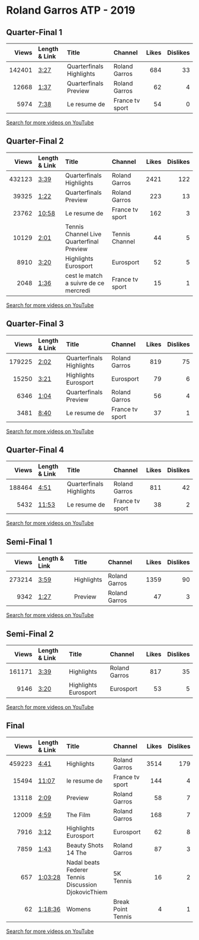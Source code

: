 
# Roland Garros ATP - 2019
    
## Quarter-Final 1
|   Views | Length & Link                                       | Title                    | Channel         |   Likes |   Dislikes |
|--------:|:----------------------------------------------------|:-------------------------|:----------------|--------:|-----------:|
|  142401 | [3:27](https://www.youtube.com/watch?v=Ky4hfh_rQ0M) | Quarterfinals Highlights | Roland Garros   |     684 |         33 |
|   12668 | [1:37](https://www.youtube.com/watch?v=7V69zct1syY) | Quarterfinals Preview    | Roland Garros   |      62 |          4 |
|    5974 | [7:38](https://www.youtube.com/watch?v=5joR7bLBCrw) | Le resume de             | France tv sport |      54 |          0 |

[Search for more videos on YouTube](https://www.youtube.com/results?search_query=%22roland+garros%22+%22Barty%22+%22Keys%22+%222019%22+%22highlights%22)     

## Quarter-Final 2
|   Views | Length & Link                                        | Title                                           | Channel         |   Likes |   Dislikes |
|--------:|:-----------------------------------------------------|:------------------------------------------------|:----------------|--------:|-----------:|
|  432123 | [3:39](https://www.youtube.com/watch?v=flzAjukiAJM)  | Quarterfinals Highlights                        | Roland Garros   |    2421 |        122 |
|   39325 | [1:22](https://www.youtube.com/watch?v=rgeLRgmcCr8)  | Quarterfinals Preview                           | Roland Garros   |     223 |         13 |
|   23762 | [10:58](https://www.youtube.com/watch?v=kxVBLco0Xfo) | Le resume de                                    | France tv sport |     162 |          3 |
|   10129 | [2:01](https://www.youtube.com/watch?v=mZsgwuHg7Zs)  | Tennis Channel Live        Quarterfinal Preview | Tennis Channel  |      44 |          5 |
|    8910 | [3:20](https://www.youtube.com/watch?v=1ViOIPz90u4)  | Highlights      Eurosport                       | Eurosport       |      52 |          5 |
|    2048 | [1:36](https://www.youtube.com/watch?v=tyhGdaIoE20)  | cest le match a suivre de ce mercredi           | France tv sport |      15 |          1 |

[Search for more videos on YouTube](https://www.youtube.com/results?search_query=%22roland+garros%22+%22Anisimova%22+%22Halep%22+%222019%22+%22highlights%22)     

## Quarter-Final 3
|   Views | Length & Link                                       | Title                     | Channel         |   Likes |   Dislikes |
|--------:|:----------------------------------------------------|:--------------------------|:----------------|--------:|-----------:|
|  179225 | [2:02](https://www.youtube.com/watch?v=0lAWpl3_qn4) | Quarterfinals Highlights  | Roland Garros   |     819 |         75 |
|   15250 | [3:21](https://www.youtube.com/watch?v=sacsERDrGO0) | Highlights      Eurosport | Eurosport       |      79 |          6 |
|    6346 | [1:04](https://www.youtube.com/watch?v=vCUw3yVCOQs) | Quarterfinals Preview     | Roland Garros   |      56 |          4 |
|    3481 | [8:40](https://www.youtube.com/watch?v=9PpPghOUIlg) | Le resume de              | France tv sport |      37 |          1 |

[Search for more videos on YouTube](https://www.youtube.com/results?search_query=%22roland+garros%22+%22Konta%22+%22Stephens%22+%222019%22+%22highlights%22)     

## Quarter-Final 4
|   Views | Length & Link                                        | Title                    | Channel         |   Likes |   Dislikes |
|--------:|:-----------------------------------------------------|:-------------------------|:----------------|--------:|-----------:|
|  188464 | [4:51](https://www.youtube.com/watch?v=e2QeIDRe6bw)  | Quarterfinals Highlights | Roland Garros   |     811 |         42 |
|    5432 | [11:53](https://www.youtube.com/watch?v=cLmkyKQAZ-A) | Le resume de             | France tv sport |      38 |          2 |

[Search for more videos on YouTube](https://www.youtube.com/results?search_query=%22roland+garros%22+%22Vondrousova%22+%22Martic%22+%222019%22+%22highlights%22)     

## Semi-Final 1
|   Views | Length & Link                                       | Title      | Channel       |   Likes |   Dislikes |
|--------:|:----------------------------------------------------|:-----------|:--------------|--------:|-----------:|
|  273214 | [3:59](https://www.youtube.com/watch?v=1LfzN3yFTLA) | Highlights | Roland Garros |    1359 |         90 |
|    9342 | [1:27](https://www.youtube.com/watch?v=7CW8r15KdnI) | Preview    | Roland Garros |      47 |          3 |

[Search for more videos on YouTube](https://www.youtube.com/results?search_query=%22roland+garros%22+%22Barty%22+%22Anisimova%22+%222019%22+%22highlights%22)     

## Semi-Final 2
|   Views | Length & Link                                       | Title                     | Channel       |   Likes |   Dislikes |
|--------:|:----------------------------------------------------|:--------------------------|:--------------|--------:|-----------:|
|  161171 | [3:39](https://www.youtube.com/watch?v=lbfsMSmiT8g) | Highlights                | Roland Garros |     817 |         35 |
|    9146 | [3:20](https://www.youtube.com/watch?v=ywBvAZIfyo8) | Highlights      Eurosport | Eurosport     |      53 |          5 |

[Search for more videos on YouTube](https://www.youtube.com/results?search_query=%22roland+garros%22+%22Vondrousova%22+%22Konta%22+%222019%22+%22highlights%22)     

## Final
|   Views | Length & Link                                          | Title                                                  | Channel            |   Likes |   Dislikes |
|--------:|:-------------------------------------------------------|:-------------------------------------------------------|:-------------------|--------:|-----------:|
|  459223 | [4:41](https://www.youtube.com/watch?v=w1cIXHY7p0Y)    | Highlights                                             | Roland Garros      |    3514 |        179 |
|   15494 | [11:07](https://www.youtube.com/watch?v=M_9UXGKUlFk)   | le resume de                                           | France tv sport    |     144 |          4 |
|   13118 | [2:09](https://www.youtube.com/watch?v=wjxVYOgBT6c)    | Preview                                                | Roland Garros      |      58 |          7 |
|   12009 | [4:59](https://www.youtube.com/watch?v=D8QsZltBAFE)    | The Film                                               | Roland Garros      |     168 |          7 |
|    7916 | [3:12](https://www.youtube.com/watch?v=vMjf2xEKQ1U)    | Highlights      Eurosport                              | Eurosport          |      62 |          8 |
|    7859 | [1:43](https://www.youtube.com/watch?v=8iiEhpfbho8)    | Beauty Shots 14  The                                   | Roland Garros      |      87 |          3 |
|     657 | [1:03:28](https://www.youtube.com/watch?v=nTsqUQ8vwQ8) | Nadal beats Federer    Tennis Discussion DjokovicThiem | 5K Tennis          |      16 |          2 |
|      62 | [1:18:36](https://www.youtube.com/watch?v=zX0gnfRbl_0) | Womens                                                 | Break Point Tennis |       4 |          1 |

[Search for more videos on YouTube](https://www.youtube.com/results?search_query=%22roland+garros%22+%22Barty%22+%22Vondrousova%22+%222019%22+%22highlights%22)     
